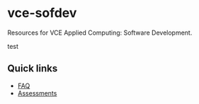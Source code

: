 # vce-sofdev
Resources for VCE Applied Computing: Software Development.

test

## Quick links
* [FAQ](faq.md)
* [Assessments](assessments.md)